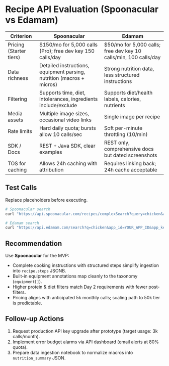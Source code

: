 # Recipe API Evaluation (Spoonacular vs Edamam)

| Criterion | Spoonacular | Edamam |
| --- | --- | --- |
| Pricing (Starter tiers) | $150/mo for 5,000 calls (Pro); free dev key 150 calls/day | $50/mo for 5,000 calls; free dev key 10 calls/min, 100 calls/day |
| Data richness | Detailed instructions, equipment parsing, nutrition (macros + micros) | Strong nutrition data, less structured instructions |
| Filtering | Supports time, diet, intolerances, ingredients include/exclude | Supports diet/health labels, calories, nutrients |
| Media assets | Multiple image sizes, occasional video links | Single image per recipe |
| Rate limits | Hard daily quota; bursts allow 10 calls/sec | Soft per-minute throttling (10/min) |
| SDK / Docs | REST + Java SDK, clear examples | REST only, comprehensive docs but dated screenshots |
| TOS for caching | Allows 24h caching with attribution | Requires linking back; 24h cache acceptable |

## Test Calls
Replace placeholders before executing.
```bash
# Spoonacular search
curl "https://api.spoonacular.com/recipes/complexSearch?query=chicken&addRecipeInformation=true&number=5&apiKey=YOUR_SPOONACULAR_KEY"

# Edamam search
curl "https://api.edamam.com/search?q=chicken&app_id=YOUR_APP_ID&app_key=YOUR_APP_KEY&to=5"
```

## Recommendation
Use **Spoonacular** for the MVP:
- Complete cooking instructions with structured steps simplify ingestion into `recipe.steps` JSONB.
- Built-in equipment annotations map cleanly to the taxonomy (`equipment[]`).
- Higher protein & diet filters match Day 2 requirements with fewer post-filters.
- Pricing aligns with anticipated 5k monthly calls; scaling path to 50k tier is predictable.

## Follow-up Actions
1. Request production API key upgrade after prototype (target usage: 3k calls/month).
2. Implement error budget alarms via API dashboard (email alerts at 80% quota).
3. Prepare data ingestion notebook to normalize macros into `nutrition_summary` JSON.
